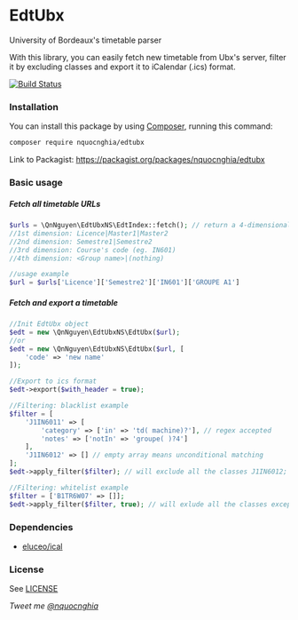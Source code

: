 # EdtUbx
University of Bordeaux's timetable parser

With this library, you can easily fetch new timetable from Ubx's server, filter it by excluding classes and export it to iCalendar (.ics) format.

[![Build Status](https://travis-ci.org/nquocnghia/EdtUbx.svg?branch=master)](https://travis-ci.org/nquocnghia/EdtUbx)

### Installation

You can install this package by using [Composer](http://getcomposer.org), running this command:

```sh
composer require nquocnghia/edtubx
```

Link to Packagist: https://packagist.org/packages/nquocnghia/edtubx

### Basic usage

##### Fetch all timetable URLs

```php
$urls = \QnNguyen\EdtUbxNS\EdtIndex::fetch(); // return a 4-dimensional array
//1st dimension: Licence|Master1|Master2
//2nd dimension: Semestre1|Semestre2
//3rd dimension: Course's code (eg. IN601)
//4th dimension: <Group name>|(nothing)

//usage example
$url = $urls['Licence']['Semestre2']['IN601']['GROUPE A1']
```

##### Fetch and export a timetable

```php
//Init EdtUbx object
$edt = new \QnNguyen\EdtUbxNS\EdtUbx($url);
//or
$edt = new \QnNguyen\EdtUbxNS\EdtUbx($url, [
    'code' => 'new name'
]);

//Export to ics format
$edt->export($with_header = true);

//Filtering: blacklist example
$filter = [
    'J1IN6011' => [
        'category' => ['in' => 'td( machine)?'], // regex accepted
        'notes' => ['notIn' => 'groupe( )?4']
    ],
    'J1IN6012' => [] // empty array means unconditional matching
];
$edt->apply_filter($filter); // will exclude all the classes J1IN6012; and J1IN6011 of category 'TD' that are not for 'Groupe 4'

//Filtering: whitelist example
$filter = ['B1TR6W07' => []];
$edt->apply_filter($filter, true); // will exlude all the classes except ones that have code 'B1TR6W07'
```

### Dependencies
- [eluceo/ical](https://github.com/markuspoerschke/iCal)

### License
See [LICENSE](LICENSE)

_Tweet me [@nquocnghia](https://twitter.com/nquocnghia "nquocnghia on twitter")_

